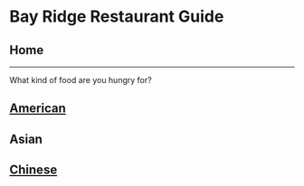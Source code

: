 # Bay Ridge Restaurant Guide
## Home
---
What kind of food are you hungry for?
## [American](american/american.md)
## Asian
## [Chinese](asian/chinese.md)